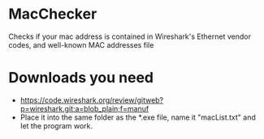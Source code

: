 # MacChecker
Checks if your mac address is contained in Wireshark's Ethernet vendor codes, and well-known MAC addresses file

# Downloads you need
* https://code.wireshark.org/review/gitweb?p=wireshark.git;a=blob_plain;f=manuf
* Place it into the same folder as the *.exe file, name it "macList.txt" and let the program work.
